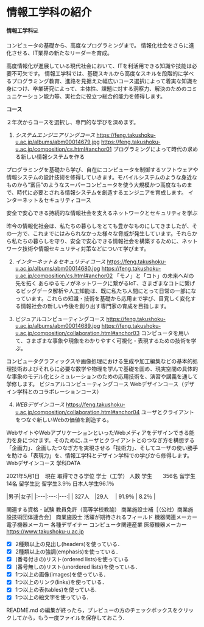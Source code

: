 # 情報工学科の紹介
<!-- Markdown記法を使って学科の紹介ページを作る -->


**情報工学科**💻

コンピュータの基礎から、高度なプログラミングまで。
情報化社会をさらに進化させる、IT業界の新たなリーダーを育成。

高度情報化が進展している現代社会において、ITを利活用できる知識や技能は必要不可欠です。
情報工学科では、基礎スキルから高度なスキルを段階的に学べるプログラミング教育、進路を見据えた幅広いコース選択によって着実な知識を身につけ、卒業研究によって、主体性、課題に対する洞察力、解決のためのコミュニケーション能力等、実社会に役立つ総合的能力を修得します。

**コース**

２年次からコースを選択し、専門的な学びを深めます。



1. _システムエンジニアリングコース_
https://feng.takushoku-u.ac.jp/albums/abm00014679.jpg
https://feng.takushoku-u.ac.jp/composition/cs.html#anchor01
プログラミングによって時代の求める新しい情報システムを作る

プログラミングを基礎から学び、自在にコンピュータを制御するソフトウェアや情報システムの設計技術を修得していきます。モバイルシステムのような身近なものから“富岳”のようなスーパーコンピュータを使う大規模かつ高度なものまで、時代に必要とされる情報システムを創造するエンジニアを育成します。
インターネット＆セキュリティコース

安全で安心できる持続的な情報社会を支えるネットワークとセキュリティを学ぶ

昨今の情報化社会は、私たちの暮らしをとても豊かなものにしてきましたが、その一方で、これまでにはみられなかった様々な脅威が発生しています。それらから私たちの暮らしを守り、安全で安心できる情報社会を構築するために、ネットワーク技術や情報セキュリティ対策などについて学びます。



2. _インターネット＆セキュリティコース_
https://feng.takushoku-u.ac.jp/albums/abm00014680.jpg
https://feng.takushoku-u.ac.jp/composition/cs.html#anchor02
「モノ」と「コト」の未来へAIの先を拓く
あらゆるモノがネットワークに繋がるIoT、さまざまなコトに繋げるビッグデータ解析や人工知能は、既に私たち人間にとって日常の一部になっています。これらの知識・技術を基礎から応用まで学び、目覚しく変化する情報社会の新しい今後を創り出す専門家の育成を目指します。




3. ビジュアルコンピューティングコース
https://feng.takushoku-u.ac.jp/albums/abm00014689.jpg
https://feng.takushoku-u.ac.jp/composition/collaboration.html#anchor03
コンピュータを用いて、さまざまな事象や現象をわかりやすく可視化・表現するための技術を学ぶ。

コンピュータグラフィックスや画像処理における生成や加工編集などの基本的処理技術およびそれらに必要な数学や物理を学んで基礎を固め、現実空間の具体的な事象のモデル化とシミュレーションのための応用技術を、演習や講義を通して学修します。
ビジュアルコンピューティングコース
Webデザインコース（デザイン学科とのコラボレーションコース）

4. _WEBデザインコース_
https://feng.takushoku-u.ac.jp/composition/collaboration.html#anchor04
ユーザとクライアントをつなぐ新しいWebの価値を創造する。

WebサイトやWebアプリケーションといったWebメディアをデザインできる能力を身につけます。そのために､ユーザとクライアントとのつなぎ方を構想する「企画力」、企画したつなぎ方を実現させる「技術力」、そしてユーザの使い勝手を助ける「表現力」を、情報工学科とデザイン学科での学びから修得します。
Webデザインコース
学科DATA

2021年5月1日　現在
取得できる学位
学士（工学）
人数
学生　　356名
留学生　14名
留学生比
留学生3.9％	日本人学生96.1％

 |男子|女子|
|:---|:---:|---:|
| 327人　|29人　
| 91.9％ | 8.2％ |
	 


関連する資格・試験
教員免許（高等学校教諭）
商業施設士補［（公社）商業施設技術団体連合会］
商業施設士
活躍が期待されるフィールド
機器関連メーカー
電子機器メーカー
各種デザイナー
コンピュータ関連産業
医療機器メーカー
https://www.takushoku-u.ac.jp



<!-- この部分より上に記述を追加して下のチェックボックスで確認する -->
- [x] 2種類以上の見出し(headers)を使っている．
- [x] 2種類以上の強調(emphasis)を使っている．
- [x] (番号付きの)リスト(ordered lists)を使っている
- [x] (番号無しの)リスト(unordered lists)を使っている．
- [x] 1つ以上の画像(images)を使っている．
- [x] 1つ以上のリンク(links)を使っている．
- [x] 1つ以上の表(tables)を使っている.
- [x] 1つ以上の絵文字を使っている.

README.md の編集が終ったら，プレビューの方のチェックボックスをクリッ
クしてから，もう一度ファイルを保存しておこう. 